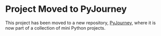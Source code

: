 # Project Moved to PyJourney
This project has been moved to a new repository, [PyJourney](https://github.com/dartanhansv/PyJourney), where it is now part of a collection of mini Python projects.

